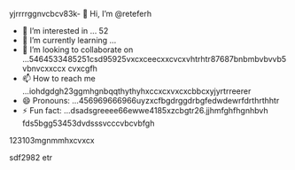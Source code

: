 yjrrrrggnvcbcv83k- 👋 Hi, I’m @reteferh
- 👀 I’m interested in ... 52
- 🌱 I’m currently learning ...
- 💞️ I’m looking to collaborate on ...5464533485251csd95925vxcxceecxxcvcxvhtrhtr87687bnbmbvbvvb5vbnvcxxccx cvxcgfh
- 📫 How to reach me ...iohdgdgh23ggmhgnbqqthythyhxccxcxvxcxcbbcxyjyrtrreerer
- 😄 Pronouns: ...456969666966uyzxcfbgdrggdrbgfedwdewrfdrthrthhtr
- ⚡ Fun fact: ...dsadsgreeee66ewwe4185xzcbgtr26.jjhmfghfhgnhbvh
fds5bgg53453dvdsssvcccvbcvbfgh
<!---erersdfgjltyfbcxsdf62fghffgh5852
retefer/retefer is a ✨ special ✨ repository because xcvits `README.md` (thi3s sdvvdsfile) appears on your GitHub profile.fghfg12cvb12hhqqg
You can click the Preview link to take a look at your changes.455253658
--->123103mgnmmhxcvxcx
sdf2982
etr
